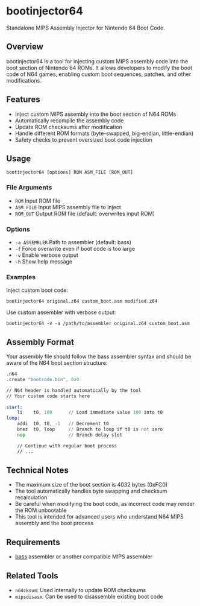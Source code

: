 # bootinjector64
Standalone MIPS Assembly Injector for Nintendo 64 Boot Code.

## Overview
bootinjector64 is a tool for injecting custom MIPS assembly code into the boot section of Nintendo 64 ROMs. It allows developers to modify the boot code of N64 games, enabling custom boot sequences, patches, and other modifications.

## Features
- Inject custom MIPS assembly into the boot section of N64 ROMs
- Automatically recompile the assembly code
- Update ROM checksums after modification
- Handle different ROM formats (byte-swapped, big-endian, little-endian)
- Safety checks to prevent oversized boot code injection

## Usage
```console
bootinjector64 [options] ROM ASM_FILE [ROM_OUT]
```

### File Arguments
- `ROM` Input ROM file
- `ASM_FILE` Input MIPS assembly file to inject
- `ROM_OUT` Output ROM file (default: overwrites input ROM)

### Options
- `-a ASSEMBLER` Path to assembler (default: bass)
- `-f` Force overwrite even if boot code is too large
- `-v` Enable verbose output
- `-h` Show help message

### Examples
Inject custom boot code:
```console
bootinjector64 original.z64 custom_boot.asm modified.z64
```

Use custom assembler with verbose output:
```console
bootinjector64 -v -a /path/to/assembler original.z64 custom_boot.asm
```

## Assembly Format
Your assembly file should follow the bass assembler syntax and should be aware of the N64 boot section structure:

```asm
.n64
.create "bootcode.bin", 0x0

// N64 header is handled automatically by the tool
// Your custom code starts here

start:
    li    t0, 100      // Load immediate value 100 into t0
loop:
    addi  t0, t0, -1   // Decrement t0
    bnez  t0, loop     // Branch to loop if t0 is not zero
    nop                // Branch delay slot

    // Continue with regular boot process
    // ...
```

## Technical Notes
- The maximum size of the boot section is 4032 bytes (0xFC0)
- The tool automatically handles byte swapping and checksum recalculation
- Be careful when modifying the boot code, as incorrect code may render the ROM unbootable
- This tool is intended for advanced users who understand N64 MIPS assembly and the boot process

## Requirements
- [bass](https://github.com/ARM9/bass) assembler or another compatible MIPS assembler

## Related Tools
- `n64cksum`: Used internally to update ROM checksums
- `mipsdisasm`: Can be used to disassemble existing boot code
